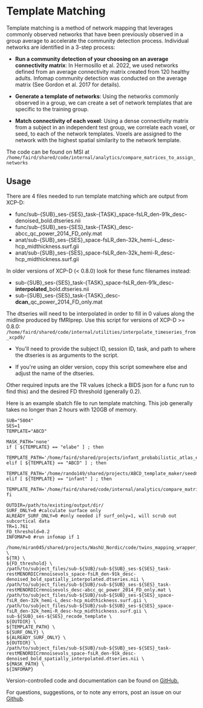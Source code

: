 # Template Matching

Template matching is a method of network mapping that leverages commonly observed networks that have been previously observed in a group average to accelerate the community detection process. Individual networks are identified in a 3-step process:

* **Run a community detection of your choosing on an average connectivity matrix**: In Hermosillo et al. 2022, we used networks defined from an average connectivity matrix created from 120 healthy adults. Infomap community detection was conducted on the average matrix (See Gordon et al. 2017 for details).

* **Generate a template of networks**: Using the networks commonly observed in a group, we can create a set of network templates that are specific to the training group.

* **Match connectivity of each voxel**: Using a dense connectivity matrix from a subject in an independent test group, we correlate each voxel, or seed, to each of the network templates. Voxels are assigned to the network with the highest spatial similarity to the network template.

The code can be found on MSI at `/home/faird/shared/code/internal/analytics/compare_matrices_to_assign_networks`

## Usage

There are 4 files needed to run template matching which are output from XCP-D:

- func/sub-{SUB}_ses-{SES}_task-{TASK}_space-fsLR_den-91k_desc-denoised_bold.dtseries.nii
- func/sub-{SUB}_ses-{SES}_task-{TASK}_desc-abcc_qc_power_2014_FD_only.mat
- anat/sub-{SUB}_ses-{SES}_space-fsLR_den-32k_hemi-L_desc-hcp_midthickness.surf.gii
- anat/sub-{SUB}_ses-{SES}_space-fsLR_den-32k_hemi-R_desc-hcp_midthickness.surf.gii

In older versions of XCP-D (< 0.8.0) look for these func filenames instead:

- sub-{SUB}_ses-{SES}_task-{TASK}_space-fsLR_den-91k_desc-**interpolated**_bold.dtseries.nii
- sub-{SUB}_ses-{SES}_task-{TASK}_desc-**dcan**_qc_power_2014_FD_only.mat

The dtseries will need to be interpolated in order to fill in 0 values along the midline produced by fMRIprep. Use this script for versions of XCP-D >= 0.8.0: `/home/faird/shared/code/internal/utilities/interpolate_timeseries_from_xcpd9/`

- You'll need to provide the subject ID, session ID, task, and path to where the dtseries is as arguments to the script. 

- If you're using an older version, copy this script somewhere else and adjust the name of the dtseries.

Other required inputs are the TR values (check a BIDS json for a func run to find this) and the desired FD threshold (generally 0.2).

Here is an example sbatch file to run template matching. This job generally takes no longer than 2 hours with 120GB of memory. 

```
SUB="5004"
SES=1
TEMPLATE="ABCD"

MASK_PATH='none'
if [ ${TEMPLATE} == "elabe" ] ; then
  TEMPLATE_PATH='/home/faird/shared/projects/infant_probabilistic_atlas_eLABE/TM_analysis/template/outputs/seedmaps_list_dtseries_SurfOnly_all_networksZscored.mat'
elif [ ${TEMPLATE} == "ABCD" ] ; then
  TEMPLATE_PATH='/home/rando149/shared/projects/ABCD_template_maker/seedmaps_from_template2.0/ABCD_scan_seedmap/seedmaps_subs_withsmoothed_dtseries_n141_all_networksZscored.mat'
elif [ ${TEMPLATE} == "infant" ] ; then
  TEMPLATE_PATH='/home/faird/shared/code/internal/analytics/compare_matrices_copy_to_merge_from/support_files/infant_surface_template/seedmaps_UCI_smoothed_dtseries_all_networksZscored.mat'
fi

OUTDIR=/path/to/existing/output/dir/
SURF_ONLY=0 #calculate surface only
ALREADY_SURF_ONLY=0 #only needed if surf_only=1, will scrub out subcortical data
TR=1.761
FD_threshold=0.2
INFOMAP=0 #run infomap if 1

/home/miran045/shared/projects/WashU_Nordic/code/twins_mapping_wrapper_washu_nordic.sh \
${TR} \
${FD_threshold} \
/path/to/subject_files/sub-${SUB}/sub-${SUB}_ses-${SES}_task-restMENORDICrmnoisevols_space-fsLR_den-91k_desc-denoised_bold_spatially_interpolated.dtseries.nii \
/path/to/subject_files/sub-${SUB}/sub-${SUB}_ses-${SES}_task-restMENORDICrmnoisevols_desc-abcc_qc_power_2014_FD_only.mat \
/path/to/subject_files/sub-${SUB}/sub-${SUB}_ses-${SES}_space-fsLR_den-32k_hemi-L_desc-hcp_midthickness.surf.gii \
/path/to/subject_files/sub-${SUB}/sub-${SUB}_ses-${SES}_space-fsLR_den-32k_hemi-R_desc-hcp_midthickness.surf.gii \
sub-${SUB}_ses-${SES}_recode_template \
${OUTDIR} \
${TEMPLATE_PATH} \
${SURF_ONLY} \
${ALREADY_SURF_ONLY} \
${OUTDIR} \
/path/to/subject_files/sub-${SUB}/sub-${SUB}_ses-${SES}_task-restMENORDICrmnoisevols_space-fsLR_den-91k_desc-denoised_bold_spatially_interpolated.dtseries.nii \
${MASK_PATH} \
${INFOMAP}
```

Version-controlled code and documentation can be found on [GitHub.](https://github.com/DCAN-Labs/compare_matrices_to_assign_networks)


For questions, suggestions, or to note any errors, post an issue on our [Github](https://github.com/DCAN-Labs/cdni-brain/issues).
